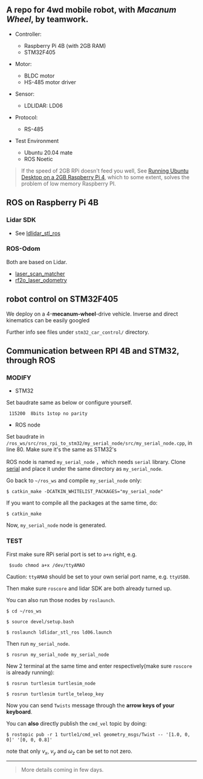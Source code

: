 ## A repo for 4wd mobile robot, with *Macanum Wheel*, by teamwork.

- Controller:  
    - Raspberry Pi 4B (with 2GB RAM)
    - STM32F405

- Motor:  
    - BLDC motor  
    - HS-485 motor driver

- Sensor:
    - LDLIDAR: LD06

- Protocol:  
    - RS-485  
 
- Test Environment  
    - Ubuntu 20.04 mate  
    - ROS Noetic

> If the speed of 2GB RPi doesn't feed you well, See [Running Ubuntu Desktop on a 2GB Raspberry Pi 4](https://lucameng.github.io/Running-Ubuntu-Desktop-on-a-2GB-Raspberry-Pi-4/), which to some extent, solves the problem of low memory Raspberry PI.

## ROS on Raspberry Pi 4B

### Lidar SDK

- See [ldlidar_stl_ros](https://github.com/ldrobotSensorTeam/ldlidar_stl_ros)

### ROS-Odom

Both are based on Lidar.

- [laser_scan_matcher](https://github.com/CCNYRoboticsLab/scan_tools/tree/indigo/laser_scan_matcher)  
- [rf2o_laser_odometry](https://github.com/MAPIRlab/mapir-ros-pkgs/tree/master/src/rf2o_laser_odometry)

## robot control on STM32F405

We deploy on a 4-**mecanum-wheel**-drive vehicle. Inverse and direct kinematics can be easily googled

Further info see files under `stm32_car_control/` directory.

## Communication between RPI 4B and STM32, through ROS

### MODIFY

* STM32
  
Set baudrate same as below or configure yourself.
```
 115200  8bits 1stop no parity
```

* ROS node

Set baudrate in `/ros_ws/src/ros_rpi_to_stm32/my_serial_node/src/my_serial_node.cpp`, in line 80. Make sure it's the same as STM32's
  
ROS node is named `my_serial_node` ，which needs `serial` library. Clone [serial](https://github.com/wjwwood/serial) and place it under the same directory as `my_serial_node`.

Go back to `~/ros_ws` and compile `my_serial_node` only:

```
$ catkin_make -DCATKIN_WHITELIST_PACKAGES="my_serial_node"
```

If you want to compile all the packages at the same time, do:

```
$ catkin_make
```

Now, `my_serial_node` node is generated.

### TEST

First make sure RPi serial port is set to `a+x` right, e.g.

```
 $sudo chmod a+x /dev/ttyAMAO
```

Caution: `ttyAMA0` should be set to your own serial port name, e.g. `ttyUSB0`.


Then make sure `roscore` and lidar SDK are both already turned up.

You can also run those nodes by `roslaunch`.

```
$ cd ~/ros_ws

$ source devel/setup.bash

$ roslaunch ldlidar_stl_ros ld06.launch
```

Then run `my_serial_node`.

```
$ rosrun my_serial_node my_serial_node
```


New 2 terminal at the same time and enter respectively(make sure `roscore` is already running):

```
$ rosrun turtlesim turtlesim_node
```

```
$ rosrun turtlesim turtle_teleop_key
```

Now you can send `Twists` message through the **arrow keys of your keyboard**.

You can **also** directly publish the `cmd_vel` topic by doing:

```
$ rostopic pub -r 1 turtle1/cmd_vel geometry_msgs/Twist -- '[1.0, 0, 0]' '[0, 0, 0.8]'
```

note that only $v_x$, $v_y$ and $\omega_z$ can be set to not zero.

---

> More details coming in few days.
